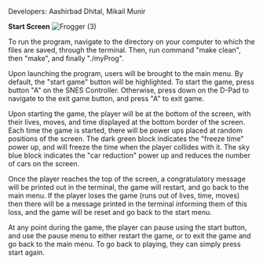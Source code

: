 Developers: Aashirbad Dhital, Mikail Munir


**Start Screen**
![Frogger (3)](https://user-images.githubusercontent.com/60020431/179901945-e4dc4748-4ea9-4aaf-ab41-658f15318d15.png)

To run the program, navigate to the directory on your computer to which the files are saved, through the terminal. Then, run command "make clean", then "make", and finally "./myProg".

Upon launching the program, users will be brought to the main menu. By default, the "start game" button will be highlighted. To start the game, press button "A" on the SNES Controller. Otherwise, press down on the D-Pad to navigate to the exit game button, and press "A" to exit game.

Upon starting the game, the player will be at the bottom of the screen, with their lives, moves, and time displayed at the bottom border of the screen. Each time the game is started, there will be power ups placed at random positions of the screen. The dark green block indicates the "freeze time" power up, and will freeze the time when the player collides with it. The sky blue block indicates the "car reduction" power up and reduces the number of cars on the screen.

Once the player reaches the top of the screen, a congratulatory message will be printed out in the terminal, the game will restart, and go back to the main menu. If the player loses the game (runs out of lives, time, moves) then there will be a message printed in the terminal informing them of this loss, and the game will be reset and go back to the start menu.

At any point during the game, the player can pause using the start button, and use the pause menu to either restart the game, or to exit the game and go back to the main menu. To go back to playing, they can simply press start again.  
